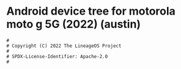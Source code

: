 # Android device tree for motorola moto g 5G (2022) (austin)

```
#
# Copyright (C) 2022 The LineageOS Project
#
# SPDX-License-Identifier: Apache-2.0
#
```
